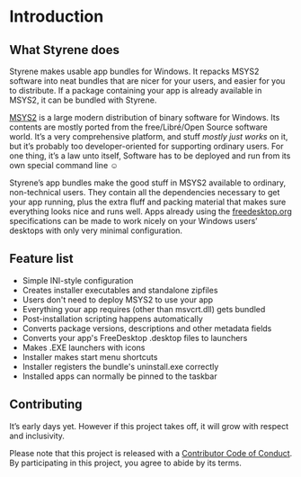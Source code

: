 # Introduction

## What Styrene does

Styrene makes usable app bundles for Windows.
It repacks MSYS2 software into neat bundles that are nicer for your users,
and easier for you to distribute.
If a package containing your app is already available in MSYS2,
it can be bundled with Styrene.

[MSYS2][m2] is a large modern distribution of binary software for Windows.
Its contents are mostly ported from the free/Libré/Open Source software world.
It’s a very comprehensive platform, and stuff _mostly just works_ on it,
but it’s probably too developer-oriented for supporting ordinary users.
For one thing, it’s a law unto itself,
Software has to be deployed and run from its own special command line ☺

Styrene’s app bundles make the good stuff in MSYS2 available to
ordinary, non-technical users.
They contain all the dependencies necessary to get your app running,
plus the extra fluff and packing material that
makes sure everything looks nice and runs well.
Apps already using the [freedesktop.org][fdo] specifications
can be made to work nicely on your Windows users’ desktops
with only very minimal configuration.

[m2]: https://msys2.github.io/
[fdo]: https://www.freedesktop.org/wiki/

## Feature list

* Simple INI-style configuration
* Creates installer executables and standalone zipfiles
* Users don't need to deploy MSYS2 to use your app
* Everything your app requires (other than msvcrt.dll) gets bundled 
* Post-installation scripting happens automatically
* Converts package versions, descriptions and other metadata fields
* Converts your app's FreeDesktop .desktop files to launchers
* Makes .EXE launchers with icons
* Installer makes start menu shortcuts
* Installer registers the bundle's uninstall.exe correctly
* Installed apps can normally be pinned to the taskbar

## Contributing

It’s early days yet. However if this project takes off,
it will grow with respect and inclusivity.

Please note that this project is released with a
[Contributor Code of Conduct][ccc]. By participating in this project,
you agree to abide by its terms.

[ccc]: https://github.com/achadwick/styrene/blob/master/CODE_OF_CONDUCT.md
